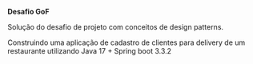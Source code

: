 **Desafio GoF**

Solução do desafio de projeto com conceitos de design patterns.

Construindo uma aplicação de cadastro de clientes para delivery de um restaurante utilizando Java 17 + Spring boot 3.3.2